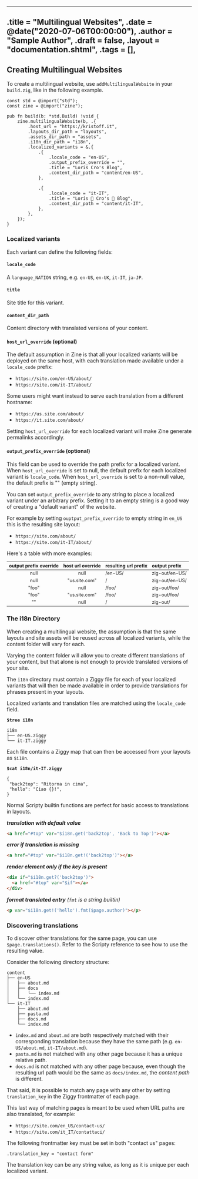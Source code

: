 
---
.title = "Multilingual Websites",
.date = @date("2020-07-06T00:00:00"),
.author = "Sample Author",
.draft = false,
.layout = "documentation.shtml",
.tags = [],
--- 
## Creating Multilingual Websites 

To create a multilingual website, use `addMultilingualWebsite` in your
`build.zig`, like in the following example.

```zig
const std = @import("std");
const zine = @import("zine");

pub fn build(b: *std.Build) !void {
    zine.multilingualWebsite(b, .{
        .host_url = "https://kristoff.it",
        .layouts_dir_path = "layouts",
        .assets_dir_path = "assets",
        .i18n_dir_path = "i18n",
        .localized_variants = &.{
            .{
                .locale_code = "en-US",
                .output_prefix_override = "",
                .title = "Loris Cro's Blog",
                .content_dir_path = "content/en-US",
            },

            .{
                .locale_code = "it-IT",
                .title = "Loris 🤌 Cro's 🤌 Blog",
                .content_dir_path = "content/it-IT",
            },
        },
    });
}
```
### Localized variants
Each variant can define the following fields:

#### `locale_code`
A `language_NATION` string, e.g. `en-US`, `en-UK`, `it-IT`, `ja-JP`.

#### `title`
Site title for this variant.

#### `content_dir_path` 
Content directory with translated versions of your content.

#### `host_url_override` (optional)
The default assumption in Zine is that all your localized variants will be
deployed on the same host, with each translation made available under a `locale_code` prefix:

- `https://site.com/en-US/about/`
- `https://site.com/it-IT/about/`

Some users might want instead to serve each translation from a different hostname:

- `https://us.site.com/about/`
- `https://it.site.com/about/`

Setting `host_url_override` for each localized variant will make Zine generate
permalinks accordingly. 

#### `output_prefix_override` (optional)
This field can be used to override the path prefix for a localized variant.
When `host_url_override` is set to null, the default prefix for each localized
variant is `locale_code`. When `host_url_override` is set to a non-null value,
the default prefix is "" (empty string).

You can set `output_prefix_override` to any string to place a localized variant
under an arbitrary prefix. Setting it to an empty string is a good way of creating
a "default variant" of the website.

For example by setting `ouptput_prefix_override` to empty string in `en_US` this
is the resulting site layout:

- `https://site.com/about/`
- `https://site.com/it-IT/about/`


Here's a table with more examples:

<style id="prefix_override">
  style#prefix_override + table {
    font-size: 0.9em;
  }
  style#prefix_override + table th {
    font-size: 1em;
  }
  style#prefix_override + table td {
    white-space: nowrap;
  }
</style>

|  output prefix override |     host url override     |     resulting url prefix    |      output prefix     |
| :------: | :-----------: | :--------------- | :-------------- |
|   null   |      null     | /en-US/  | zig-out/en-US/  |
|   null   | "us.site.com" | /        | zig-out/en-US/  |
|   "foo"  |      null     | /foo/    | zig-out/foo/    |
|   "foo"  | "us.site.com" | /foo/    | zig-out/foo/    |
|    ""    |      null     | /        | zig-out/        |


### The i18n Directory
When creating a multilingual website, the assumption is that the same layouts
and site assets will be reused across all localized variants, while the 
content folder will vary for each. 

Varying the content folder will allow you to create different translations of 
your content, but that alone is not enough to provide translated versions of 
your site.

The `i18n` directory must contain a Ziggy file for each of your localized variants
that will then be made available in order to provide translations for phrases 
present in your layouts.

Localized variants and translation files are matched using the `locale_code` field.

**`$tree i18n`**
```
i18n
├── en-US.ziggy
└── it-IT.ziggy
```

Each file contains a Ziggy map that can then be accessed from your layouts as `$i18n`.

**`$cat i18n/it-IT.ziggy`**
```ziggy
{
 "back2top": "Ritorna in cima",
 "hello": "Ciao {}!",
}
```

Normal Scripty builtin functions are perfect for basic access to translations in layouts.

***translation with default value***
```html
<a href="#top" var="$i18n.get('back2top', 'Back to Top')"></a>
```

***error if translation is missing***
```html
<a href="#top" var="$i18n.get!('back2top')"></a>
```

***render element only if the key is present***
```html
<div if="$i18n.get?('back2top')">
  <a href="#top" var="$if"></a>
</div>
```

***format translated entry** (`fmt` is a string builtin)* 
```html
<p var="$i18n.get!('hello').fmt($page.author)"></p>
```

### Discovering translations
To discover other translations for the same page, you can use `$page.translations()`.
Refer to the Scripty reference to see how to use the resulting value.

Consider the following directory structure:

```
content
├── en-US
│   ├── about.md
│   ├── docs
│   │   └── index.md
│   └── index.md
└── it-IT
    ├── about.md
    ├── pasta.md
    ├── docs.md
    └── index.md
```

- `index.md` and `about.md` are both respectively matched with their corresponding translation because they have the same path (e.g. `en-US/about.md`, `it-IT/about.md`). 
- `pasta.md` is not matched with any other page because it has a unique relative 
path.
- `docs.md` is not matched with any other page because, even though the resulting
url path would be the same as `docs/index.md`, the *content path* is different.

That said, it is possible to match any page with any other by setting `translation_key` in the Ziggy frontmatter of each page.

This last way of matching pages is meant to be used when URL paths are also translated,
for example:

- `https://site.com/en_US/contact-us/`
- `https://site.com/it_IT/contattaci/`

The following frontmatter key must be set in both "contact us" pages:
```ziggy
.translation_key = "contact form"
```

The translation key can be any string value, as long as it is unique per each localized variant.

